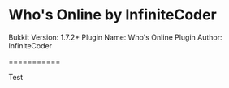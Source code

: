 Who's Online by InfiniteCoder
===========

Bukkit Version: 1.7.2+
Plugin Name: Who's Online
Plugin Author: InfiniteCoder

===========

Test
